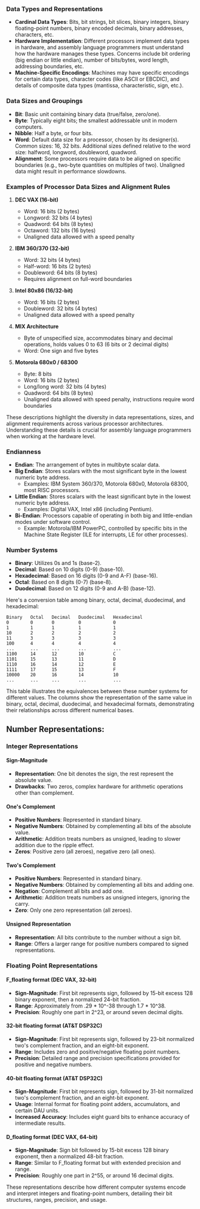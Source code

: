### Data Types and Representations
- **Cardinal Data Types**: Bits, bit strings, bit slices, binary integers, binary floating-point numbers, binary encoded decimals, binary addresses, characters, etc.
- **Hardware Implementation**: Different processors implement data types in hardware, and assembly language programmers must understand how the hardware manages these types. Concerns include bit ordering (big endian or little endian), number of bits/bytes, word length, addressing boundaries, etc.
- **Machine-Specific Encodings**: Machines may have specific encodings for certain data types, character codes (like ASCII or EBCDIC), and details of composite data types (mantissa, characteristic, sign, etc.).

### Data Sizes and Groupings
- **Bit**: Basic unit containing binary data (true/false, zero/one).
- **Byte**: Typically eight bits; the smallest addressable unit in modern computers.
- **Nibble**: Half a byte, or four bits.
- **Word**: Default data size for a processor, chosen by its designer(s). Common sizes: 16, 32 bits. Additional sizes defined relative to the word size: halfword, longword, doubleword, quadword.
- **Alignment**: Some processors require data to be aligned on specific boundaries (e.g., two-byte quantities on multiples of two). Unaligned data might result in performance slowdowns.

### Examples of Processor Data Sizes and Alignment Rules
1. **DEC VAX (16-bit)**
   - Word: 16 bits (2 bytes)
   - Longword: 32 bits (4 bytes)
   - Quadword: 64 bits (8 bytes)
   - Octaword: 132 bits (16 bytes)
   - Unaligned data allowed with a speed penalty

2. **IBM 360/370 (32-bit)**
   - Word: 32 bits (4 bytes)
   - Half-word: 16 bits (2 bytes)
   - Doubleword: 64 bits (8 bytes)
   - Requires alignment on full-word boundaries

3. **Intel 80x86 (16/32-bit)**
   - Word: 16 bits (2 bytes)
   - Doubleword: 32 bits (4 bytes)
   - Unaligned data allowed with a speed penalty

4. **MIX Architecture**
   - Byte of unspecified size, accommodates binary and decimal operations, holds values 0 to 63 (6 bits or 2 decimal digits)
   - Word: One sign and five bytes

5. **Motorola 680x0 / 68300**
   - Byte: 8 bits
   - Word: 16 bits (2 bytes)
   - Long/long word: 32 bits (4 bytes)
   - Quadword: 64 bits (8 bytes)
   - Unaligned data allowed with speed penalty, instructions require word boundaries

These descriptions highlight the diversity in data representations, sizes, and alignment requirements across various processor architectures. Understanding these details is crucial for assembly language programmers when working at the hardware level.


### Endianness
- **Endian**: The arrangement of bytes in multibyte scalar data.
- **Big Endian**: Stores scalars with the most significant byte in the lowest numeric byte address.
  - Examples: IBM System 360/370, Motorola 680x0, Motorola 68300, most RISC processors.
- **Little Endian**: Stores scalars with the least significant byte in the lowest numeric byte address.
  - Examples: Digital VAX, Intel x86 (including Pentium).
- **Bi-Endian**: Processors capable of operating in both big and little-endian modes under software control.
  - Example: Motorola/IBM PowerPC, controlled by specific bits in the Machine State Register (ILE for interrupts, LE for other processes).

### Number Systems
- **Binary**: Utilizes 0s and 1s (base-2).
- **Decimal**: Based on 10 digits (0-9) (base-10).
- **Hexadecimal**: Based on 16 digits (0-9 and A-F) (base-16).
- **Octal**: Based on 8 digits (0-7) (base-8).
- **Duodecimal**: Based on 12 digits (0-9 and A-B) (base-12).

Here's a conversion table among binary, octal, decimal, duodecimal, and hexadecimal:

```
Binary   Octal   Decimal   Duodecimal   Hexadecimal
0        0       0         0            0
1        1       1         1            1
10       2       2         2            2
11       3       3         3            3
100      4       4         4            4
...      ...     ...       ...          ...
1100     14      12        10           C
1101     15      13        11           D
1110     16      14        12           E
1111     17      15        13           F
10000    20      16        14           10
...      ...     ...       ...          ...
```

This table illustrates the equivalences between these number systems for different values. The columns show the representation of the same value in binary, octal, decimal, duodecimal, and hexadecimal formats, demonstrating their relationships across different numerical bases.

## **Number Representations:**
### Integer Representations

#### Sign-Magnitude
- **Representation**: One bit denotes the sign, the rest represent the absolute value.
- **Drawbacks**: Two zeros, complex hardware for arithmetic operations other than complement.

#### One's Complement
- **Positive Numbers**: Represented in standard binary.
- **Negative Numbers**: Obtained by complementing all bits of the absolute value.
- **Arithmetic**: Addition treats numbers as unsigned, leading to slower addition due to the ripple effect.
- **Zeros**: Positive zero (all zeroes), negative zero (all ones).

#### Two's Complement
- **Positive Numbers**: Represented in standard binary.
- **Negative Numbers**: Obtained by complementing all bits and adding one.
- **Negation**: Complement all bits and add one.
- **Arithmetic**: Addition treats numbers as unsigned integers, ignoring the carry.
- **Zero**: Only one zero representation (all zeroes).

#### Unsigned Representation
- **Representation**: All bits contribute to the number without a sign bit.
- **Range**: Offers a larger range for positive numbers compared to signed representations.

### Floating Point Representations

#### F_floating format (DEC VAX, 32-bit)
- **Sign-Magnitude**: First bit represents sign, followed by 15-bit excess 128 binary exponent, then a normalized 24-bit fraction.
- **Range**: Approximately from .29 * 10^-38 through 1.7 * 10^38.
- **Precision**: Roughly one part in 2^23, or around seven decimal digits.

#### 32-bit floating format (AT&T DSP32C)
- **Sign-Magnitude**: First bit represents sign, followed by 23-bit normalized two's complement fraction, and an eight-bit exponent.
- **Range**: Includes zero and positive/negative floating point numbers.
- **Precision**: Detailed range and precision specifications provided for positive and negative numbers.

#### 40-bit floating format (AT&T DSP32C)
- **Sign-Magnitude**: First bit represents sign, followed by 31-bit normalized two's complement fraction, and an eight-bit exponent.
- **Usage**: Internal format for floating point adders, accumulators, and certain DAU units.
- **Increased Accuracy**: Includes eight guard bits to enhance accuracy of intermediate results.

#### D_floating format (DEC VAX, 64-bit)
- **Sign-Magnitude**: Sign bit followed by 15-bit excess 128 binary exponent, then a normalized 48-bit fraction.
- **Range**: Similar to F_floating format but with extended precision and range.
- **Precision**: Roughly one part in 2^55, or around 16 decimal digits.

These representations describe how different computer systems encode and interpret integers and floating-point numbers, detailing their bit structures, ranges, precision, and usage.
